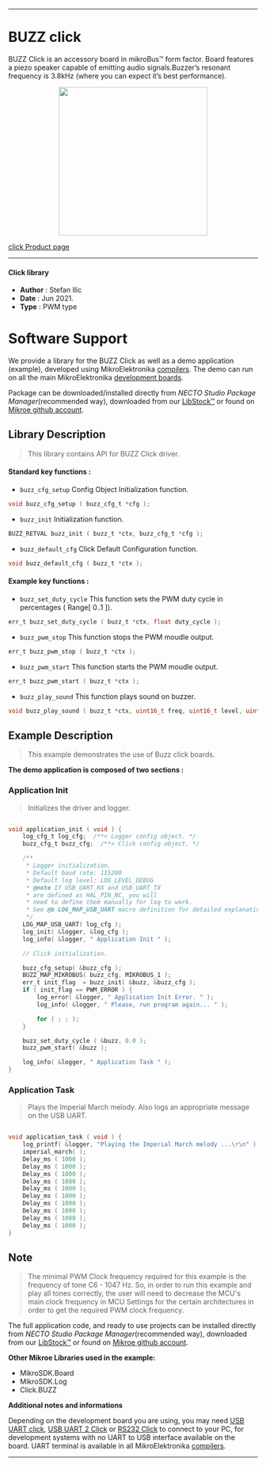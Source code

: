 
---
# BUZZ click

BUZZ Click is an accessory board in mikroBus™ form factor. Board features a piezo speaker capable of emitting audio signals.Buzzer’s resonant frequency is 3.8kHz (where you can expect it’s best performance).

<p align="center">
  <img src="https://download.mikroe.com/images/click_for_ide/buzz_click.png" height=300px>
</p>

[click Product page](https://www.mikroe.com/buzz-click)

---


#### Click library

- **Author**        : Stefan Ilic
- **Date**          : Jun 2021.
- **Type**          : PWM type


# Software Support

We provide a library for the BUZZ Click
as well as a demo application (example), developed using MikroElektronika
[compilers](https://www.mikroe.com/necto-studio).
The demo can run on all the main MikroElektronika [development boards](https://www.mikroe.com/development-boards).

Package can be downloaded/installed directly from *NECTO Studio Package Manager*(recommended way), downloaded from our [LibStock&trade;](https://libstock.mikroe.com) or found on [Mikroe github account](https://github.com/MikroElektronika/mikrosdk_click_v2/tree/master/clicks).

## Library Description

> This library contains API for BUZZ Click driver.

#### Standard key functions :

- `buzz_cfg_setup` Config Object Initialization function.
```c
void buzz_cfg_setup ( buzz_cfg_t *cfg );
```

- `buzz_init` Initialization function.
```c
BUZZ_RETVAL buzz_init ( buzz_t *ctx, buzz_cfg_t *cfg );
```

- `buzz_default_cfg` Click Default Configuration function.
```c
void buzz_default_cfg ( buzz_t *ctx );
```

#### Example key functions :

- `buzz_set_duty_cycle` This function sets the PWM duty cycle in percentages ( Range[ 0..1 ]).
```c
err_t buzz_set_duty_cycle ( buzz_t *ctx, float duty_cycle );
```

- `buzz_pwm_stop` This function stops the PWM moudle output.
```c
err_t buzz_pwm_stop ( buzz_t *ctx );
```

- `buzz_pwm_start` This function starts the PWM moudle output.
```c
err_t buzz_pwm_start ( buzz_t *ctx );
```

- `buzz_play_sound` This function plays sound on buzzer.
```c
void buzz_play_sound ( buzz_t *ctx, uint16_t freq, uint16_t level, uint16_t duration );
```

## Example Description

> This example demonstrates the use of Buzz click boards.

**The demo application is composed of two sections :**

### Application Init

> Initializes the driver and logger.

```c

void application_init ( void ) {
    log_cfg_t log_cfg;  /**< Logger config object. */
    buzz_cfg_t buzz_cfg;  /**< Click config object. */

    /** 
     * Logger initialization.
     * Default baud rate: 115200
     * Default log level: LOG_LEVEL_DEBUG
     * @note If USB_UART_RX and USB_UART_TX 
     * are defined as HAL_PIN_NC, you will 
     * need to define them manually for log to work. 
     * See @b LOG_MAP_USB_UART macro definition for detailed explanation.
     */
    LOG_MAP_USB_UART( log_cfg );
    log_init( &logger, &log_cfg );
    log_info( &logger, " Application Init " );

    // Click initialization.

    buzz_cfg_setup( &buzz_cfg );
    BUZZ_MAP_MIKROBUS( buzz_cfg, MIKROBUS_1 );
    err_t init_flag  = buzz_init( &buzz, &buzz_cfg );
    if ( init_flag == PWM_ERROR ) {
        log_error( &logger, " Application Init Error. " );
        log_info( &logger, " Please, run program again... " );

        for ( ; ; );
    }

    buzz_set_duty_cycle ( &buzz, 0.0 );
    buzz_pwm_start( &buzz );

    log_info( &logger, " Application Task " );
}

```

### Application Task

> Plays the Imperial March melody. Also logs an appropriate message on the USB UART.

```c

void application_task ( void ) {
    log_printf( &logger, "Playing the Imperial March melody ...\r\n" );
    imperial_march( ); 
    Delay_ms ( 1000 );
    Delay_ms ( 1000 );
    Delay_ms ( 1000 );
    Delay_ms ( 1000 );
    Delay_ms ( 1000 );
    Delay_ms ( 1000 );
    Delay_ms ( 1000 );
    Delay_ms ( 1000 );
    Delay_ms ( 1000 );
    Delay_ms ( 1000 );
}

```

## Note

> The minimal PWM Clock frequency required for this example is the frequency of tone C6 - 1047 Hz. So, in order to run this example and play all tones correctly, the user will need to decrease the MCU's main clock frequency in MCU Settings for the certain architectures in order to get the required PWM clock frequency.

The full application code, and ready to use projects can be installed directly from *NECTO Studio Package Manager*(recommended way), downloaded from our [LibStock&trade;](https://libstock.mikroe.com) or found on [Mikroe github account](https://github.com/MikroElektronika/mikrosdk_click_v2/tree/master/clicks).

**Other Mikroe Libraries used in the example:**

- MikroSDK.Board
- MikroSDK.Log
- Click.BUZZ

**Additional notes and informations**

Depending on the development board you are using, you may need
[USB UART click](https://www.mikroe.com/usb-uart-click),
[USB UART 2 Click](https://www.mikroe.com/usb-uart-2-click) or
[RS232 Click](https://www.mikroe.com/rs232-click) to connect to your PC, for
development systems with no UART to USB interface available on the board. UART
terminal is available in all MikroElektronika
[compilers](https://shop.mikroe.com/compilers).

---
